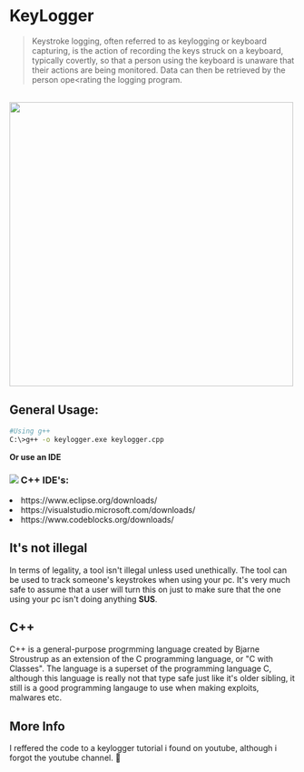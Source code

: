 # KeyLogger 
>Keystroke logging, often referred to as keylogging or keyboard capturing, is the action of recording the keys struck on a keyboard, typically covertly, so that a
>person using the keyboard is unaware that their actions are being monitored. Data can then be retrieved by the person ope<rating the logging program.
<br>
<img src="https://home.sophos.com/en-us/medialibrary/Microsites/Home/SecurityCenter/what-is-a-keylogger.jpg" width="500px">

## General Usage:
```bash
#Using g++
C:\>g++ -o keylogger.exe keylogger.cpp
```
**Or use an IDE**
### <img src="https://camo.githubusercontent.com/04a68d28c34b095402af3f66b15a65b9802c0d7ffdfa813635f65a9dbb18c16e/68747470733a2f2f696d672e69636f6e73382e636f6d2f636f6c6f722f34382f3030303030302f632d706c75732d706c75732d6c6f676f2e706e67"> C++ IDE's:
<li>https://www.eclipse.org/downloads/</li>
<li>https://visualstudio.microsoft.com/downloads/</li>
<li>https://www.codeblocks.org/downloads/</li>

## It's not illegal
In terms of legality, a tool isn't illegal unless used unethically. The tool can be used to track someone's keystrokes when using your pc. It's very much safe to assume that a user will turn this on just to make sure that the one using your pc isn't doing anything **SUS**.

## C++
C++ is a general-purpose progrmming language created by Bjarne Stroustrup as an extension of the C programming language, or "C with Classes".
The language is a superset of the programming language C, although this language is really not that type safe just like it's older sibling, it still is a good 
programming langauge to use when making exploits, malwares etc.

## More Info
I reffered the code to a keylogger tutorial i found on youtube, although i forgot the youtube channel. 🤦
